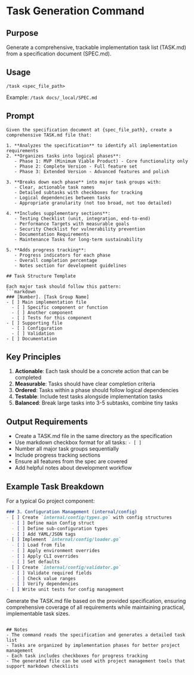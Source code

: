# Task Generation Command

## Purpose
Generate a comprehensive, trackable implementation task list (TASK.md) from a specification document (SPEC.md).

## Usage
`/task <spec_file_path>`

Example: `/task docs/_local/SPEC.md`

## Prompt

```
Given the specification document at {spec_file_path}, create a comprehensive TASK.md file that:

1. **Analyzes the specification** to identify all implementation requirements
2. **Organizes tasks into logical phases**:
   - Phase 1: MVP (Minimum Viable Product) - Core functionality only
   - Phase 2: Complete Version - Full feature set
   - Phase 3: Extended Version - Advanced features and polish

3. **Breaks down each phase** into major task groups with:
   - Clear, actionable task names
   - Detailed subtasks with checkboxes for tracking
   - Logical dependencies between tasks
   - Appropriate granularity (not too broad, not too detailed)

4. **Includes supplementary sections**:
   - Testing Checklist (unit, integration, end-to-end)
   - Performance Targets with measurable goals
   - Security Checklist for vulnerability prevention
   - Documentation Requirements
   - Maintenance Tasks for long-term sustainability

5. **Adds progress tracking**:
   - Progress indicators for each phase
   - Overall completion percentage
   - Notes section for development guidelines

## Task Structure Template

Each major task should follow this pattern:
```markdown
### [Number]. [Task Group Name]
- [ ] Main implementation file
  - [ ] Specific component or function
  - [ ] Another component
  - [ ] Tests for this component
- [ ] Supporting file
  - [ ] Configuration
  - [ ] Validation
- [ ] Documentation
```

## Key Principles

1. **Actionable**: Each task should be a concrete action that can be completed
2. **Measurable**: Tasks should have clear completion criteria
3. **Ordered**: Tasks within a phase should follow logical dependencies
4. **Testable**: Include test tasks alongside implementation tasks
5. **Balanced**: Break large tasks into 3-5 subtasks, combine tiny tasks

## Output Requirements

- Create a TASK.md file in the same directory as the specification
- Use markdown checkbox format for all tasks: `- [ ]`
- Number all major task groups sequentially
- Include progress tracking sections
- Ensure all features from the spec are covered
- Add helpful notes about development workflow

## Example Task Breakdown

For a typical Go project component:
```markdown
### 3. Configuration Management (internal/config)
- [ ] Create `internal/config/types.go` with config structures
  - [ ] Define main Config struct
  - [ ] Define sub-configuration types
  - [ ] Add YAML/JSON tags
- [ ] Implement `internal/config/loader.go`
  - [ ] Load from file
  - [ ] Apply environment overrides
  - [ ] Apply CLI overrides
  - [ ] Set defaults
- [ ] Create `internal/config/validator.go`
  - [ ] Validate required fields
  - [ ] Check value ranges
  - [ ] Verify dependencies
- [ ] Write unit tests for config management
```

Generate the TASK.md file based on the provided specification, ensuring comprehensive coverage of all requirements while maintaining practical, implementable task sizes.
```

## Notes
- The command reads the specification and generates a detailed task list
- Tasks are organized by implementation phases for better project management
- Each task includes checkboxes for progress tracking
- The generated file can be used with project management tools that support markdown checklists